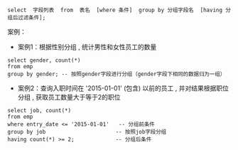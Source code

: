 ﻿`select  字段列表  from  表名  [where 条件]  group by 分组字段名  [having 分组后过滤条件];`

案例：
- 案例1：根据性别分组 , 统计男性和女性员工的数量
```
select gender, count(*)
from emp
group by gender; -- 按照gender字段进行分组（gender字段下相同的数据归为一组）
```

- 案例2：查询入职时间在 '2015-01-01' (包含) 以前的员工 , 并对结果根据职位分组 , 获取员工数量大于等于2的职位
```
select job, count(*)
from emp
where entry_date <= '2015-01-01'   -- 分组前条件
group by job                      -- 按照job字段分组
having count(*) >= 2;             -- 分组后条件
```